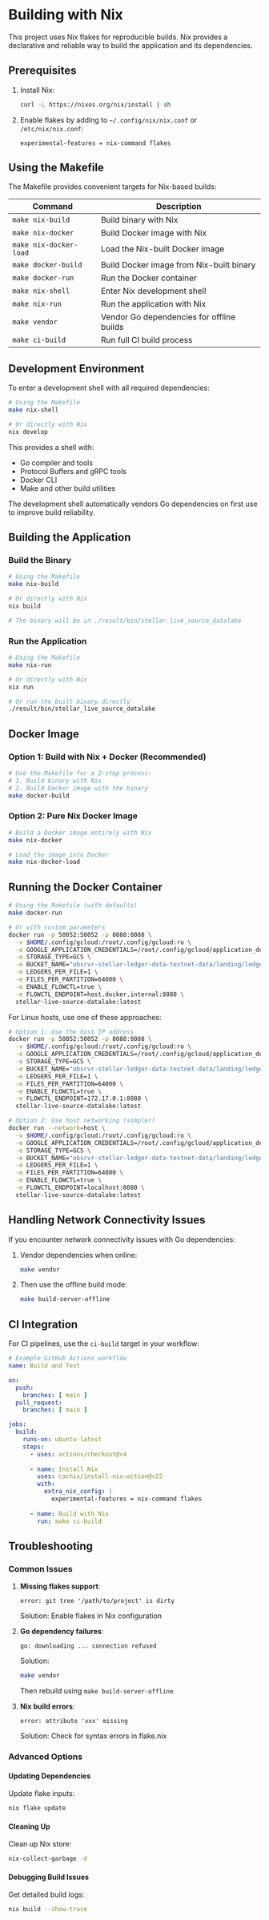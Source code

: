 # Building with Nix

This project uses Nix flakes for reproducible builds. Nix provides a declarative and reliable way to build the application and its dependencies.

## Prerequisites

1. Install Nix:
   ```bash
   curl -L https://nixos.org/nix/install | sh
   ```

2. Enable flakes by adding to `~/.config/nix/nix.conf` or `/etc/nix/nix.conf`:
   ```
   experimental-features = nix-command flakes
   ```

## Using the Makefile

The Makefile provides convenient targets for Nix-based builds:

| Command | Description |
|---------|-------------|
| `make nix-build` | Build binary with Nix |
| `make nix-docker` | Build Docker image with Nix |
| `make nix-docker-load` | Load the Nix-built Docker image |
| `make docker-build` | Build Docker image from Nix-built binary |
| `make docker-run` | Run the Docker container |
| `make nix-shell` | Enter Nix development shell |
| `make nix-run` | Run the application with Nix |
| `make vendor` | Vendor Go dependencies for offline builds |
| `make ci-build` | Run full CI build process |

## Development Environment

To enter a development shell with all required dependencies:

```bash
# Using the Makefile
make nix-shell

# Or directly with Nix
nix develop
```

This provides a shell with:
- Go compiler and tools
- Protocol Buffers and gRPC tools
- Docker CLI
- Make and other build utilities

The development shell automatically vendors Go dependencies on first use to improve build reliability.

## Building the Application

### Build the Binary

```bash
# Using the Makefile
make nix-build

# Or directly with Nix
nix build

# The binary will be in ./result/bin/stellar_live_source_datalake
```

### Run the Application

```bash
# Using the Makefile
make nix-run

# Or directly with Nix
nix run

# Or run the built binary directly
./result/bin/stellar_live_source_datalake
```

## Docker Image

### Option 1: Build with Nix + Docker (Recommended)

```bash
# Use the Makefile for a 2-step process:
# 1. Build binary with Nix
# 2. Build Docker image with the binary
make docker-build
```

### Option 2: Pure Nix Docker Image

```bash
# Build a Docker image entirely with Nix
make nix-docker

# Load the image into Docker
make nix-docker-load
```

## Running the Docker Container

```bash
# Using the Makefile (with defaults)
make docker-run

# Or with custom parameters
docker run -p 50052:50052 -p 8088:8088 \
  -v $HOME/.config/gcloud:/root/.config/gcloud:ro \
  -e GOOGLE_APPLICATION_CREDENTIALS=/root/.config/gcloud/application_default_credentials.json \
  -e STORAGE_TYPE=GCS \
  -e BUCKET_NAME="obsrvr-stellar-ledger-data-testnet-data/landing/ledgers" \
  -e LEDGERS_PER_FILE=1 \
  -e FILES_PER_PARTITION=64000 \
  -e ENABLE_FLOWCTL=true \
  -e FLOWCTL_ENDPOINT=host.docker.internal:8080 \
  stellar-live-source-datalake:latest
```

For Linux hosts, use one of these approaches:

```bash
# Option 1: Use the host IP address
docker run -p 50052:50052 -p 8088:8088 \
  -v $HOME/.config/gcloud:/root/.config/gcloud:ro \
  -e GOOGLE_APPLICATION_CREDENTIALS=/root/.config/gcloud/application_default_credentials.json \
  -e STORAGE_TYPE=GCS \
  -e BUCKET_NAME="obsrvr-stellar-ledger-data-testnet-data/landing/ledgers" \
  -e LEDGERS_PER_FILE=1 \
  -e FILES_PER_PARTITION=64000 \
  -e ENABLE_FLOWCTL=true \
  -e FLOWCTL_ENDPOINT=172.17.0.1:8080 \
  stellar-live-source-datalake:latest

# Option 2: Use host networking (simpler)
docker run --network=host \
  -v $HOME/.config/gcloud:/root/.config/gcloud:ro \
  -e GOOGLE_APPLICATION_CREDENTIALS=/root/.config/gcloud/application_default_credentials.json \
  -e STORAGE_TYPE=GCS \
  -e BUCKET_NAME="obsrvr-stellar-ledger-data-testnet-data/landing/ledgers" \
  -e LEDGERS_PER_FILE=1 \
  -e FILES_PER_PARTITION=64000 \
  -e ENABLE_FLOWCTL=true \
  -e FLOWCTL_ENDPOINT=localhost:8080 \
  stellar-live-source-datalake:latest
```

## Handling Network Connectivity Issues

If you encounter network connectivity issues with Go dependencies:

1. Vendor dependencies when online:
   ```bash
   make vendor
   ```

2. Then use the offline build mode:
   ```bash
   make build-server-offline
   ```

## CI Integration

For CI pipelines, use the `ci-build` target in your workflow:

```yaml
# Example GitHub Actions workflow
name: Build and Test

on:
  push:
    branches: [ main ]
  pull_request:
    branches: [ main ]

jobs:
  build:
    runs-on: ubuntu-latest
    steps:
      - uses: actions/checkout@v4
      
      - name: Install Nix
        uses: cachix/install-nix-action@v22
        with:
          extra_nix_config: |
            experimental-features = nix-command flakes
      
      - name: Build with Nix
        run: make ci-build
```

## Troubleshooting

### Common Issues

1. **Missing flakes support**:
   ```
   error: git tree '/path/to/project' is dirty
   ```
   Solution: Enable flakes in Nix configuration

2. **Go dependency failures**:
   ```
   go: downloading ... connection refused
   ```
   Solution: 
   ```bash
   make vendor
   ```
   Then rebuild using `make build-server-offline`

3. **Nix build errors**:
   ```
   error: attribute 'xxx' missing
   ```
   Solution: Check for syntax errors in flake.nix

### Advanced Options

#### Updating Dependencies

Update flake inputs:
```bash
nix flake update
```

#### Cleaning Up

Clean up Nix store:
```bash
nix-collect-garbage -d
```

#### Debugging Build Issues

Get detailed build logs:
```bash
nix build --show-trace
```